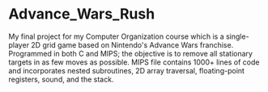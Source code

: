 # Advance_Wars_Rush
My final project for my Computer Organization course which is a single-player 2D grid game based on Nintendo's Advance Wars franchise. Programmed in both C and MIPS; the objective is to remove all stationary targets in as few moves as possible. MIPS file contains 1000+ lines of code and incorporates nested subroutines, 2D array traversal, floating-point registers, sound, and the stack.
